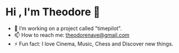 <h1>Hi , I'm Theodore 👋</h1>

* 🔭 I’m working on a project called "timepilot".
* 📫 How to reach me: theodorenave@gmail.com
* ⚡ Fun fact: I love Cinema, Music, Chess and Discover new things.
